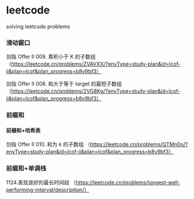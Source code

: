 # leetcode
solving leetcode problems 

### 滑动窗口
剑指 Offer II 009. 乘积小于 K 的子数组 （https://leetcode.cn/problems/ZVAVXX/?envType=study-plan&id=lcof-ii&plan=lcof&plan_progress=b8v9bf3）

剑指 Offer II 008. 和大于等于 target 的最短子数组 （https://leetcode.cn/problems/2VG8Kg/?envType=study-plan&id=lcof-ii&plan=lcof&plan_progress=b8v9bf3）


### 前缀和

#### 前缀和+哈希表

剑指 Offer II 010. 和为 k 的子数组 （https://leetcode.cn/problems/QTMn0o/?envType=study-plan&id=lcof-ii&plan=lcof&plan_progress=b8v9bf3）

### 前缀和+单调栈

1124.表现良好的最长时间段 （https://leetcode.cn/problems/longest-well-performing-interval/description/）

